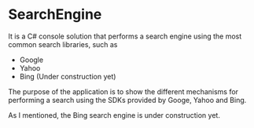 # SearchEngine

It is a C# console solution that performs a search engine using the most common search libraries, such as

* Google
* Yahoo
* Bing (Under construction yet)

The purpose of the application is to show the different mechanisms for performing a search using the SDKs provided by Googe, Yahoo and Bing.

As I mentioned, the Bing search engine is under construction yet.
